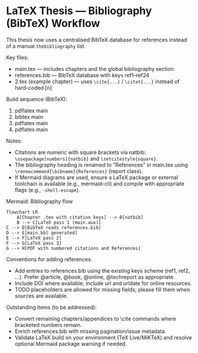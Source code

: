 # LaTeX Thesis — Bibliography (BibTeX) Workflow

This thesis now uses a centralised BibTeX database for references instead of a manual `thebibliography` list.

Key files:

- main.tex — includes chapters and the global bibliography section
- references.bib — BibTeX database with keys ref1–ref24
- 2.tex (example chapter) — uses `\cite{...}` / `\citet{...}` instead of hard-coded [n]

Build sequence (BibTeX):

1) pdflatex main
2) bibtex main
3) pdflatex main
4) pdflatex main

Notes:

- Citations are numeric with square brackets via natbib: `\usepackage[numbers]{natbib}` and `\setcitestyle{square}`.
- The bibliography heading is renamed to "References" in main.tex using `\renewcommand{\bibname}{References}` (report
  class).
- If Mermaid diagrams are used, ensure a LaTeX package or external toolchain is available (e.g., mermaid-cli) and
  compile with appropriate flags (e.g., `-shell-escape`).

Mermaid: Bibliography flow

```mermaid
flowchart LR
    A[Chapter .tex with citation keys] --> B[natbib]
    B --> C[LaTeX pass 1 (main.aux)]
C --> D[BibTeX reads references.bib]
D --> E[main.bbl generated]
E --> F[LaTeX pass 2]
F --> G[LaTeX pass 3]
G --> H[PDF with numbered citations and References]
```

Conventions for adding references:

- Add entries to references.bib using the existing keys scheme (ref1, ref2, ...). Prefer @article, @book, @online,
  @techreport as appropriate.
- Include DOI where available; include url and urldate for online resources.
- TODO placeholders are allowed for missing fields; please fill them when sources are available.

Outstanding items (to be addressed):

- Convert remaining chapters/appendices to \cite commands where bracketed numbers remain.
- Enrich references.bib with missing pagination/issue metadata.
- Validate LaTeX build on your environment (TeX Live/MiKTeX) and resolve optional Mermaid package warning if needed.
